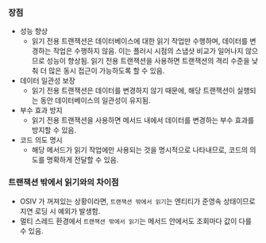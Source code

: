 ### 장점
- 성능 향상
    - 읽기 전용 트랜잭션은 데이터베이스에 대한 읽기 작업만 수행하며, 데이터를 변경하는 작업은 수행하지 않음. 이는 플러시 시점의 스냅샷 비교가 일어나지 않으므로 성능이 향상됨. 읽기 전용 트랜잭션을 사용하면 트랜잭션의 격리 수준을 낮춰 더 많은 동시 접근이 가능하도록 할 수 있음.
- 데이터 일관성 보장
    - 읽기 전용 트랜잭션은 데이터를 변경하지 않기 때문에, 해당 트랜잭션이 실행되는 동안 데이터베이스의 일관성이 유지됨.
- 부수 효과 방지
    - 읽기 전용 트랜잭션을 사용하면 메서드 내에서 데이터를 변경하는 부수 효과를 방지할 수 있음.
- 코드 의도 명시
    - 해당 메서드가 읽기 작업에만 사용되는 것을 명시적으로 나타내므로, 코드의 의도를 명확하게 전달할 수 있음.

### 트랜잭션 밖에서 읽기와의 차이점
- OSIV 가 꺼져있는 상황이라면, `트랜잭션 밖에서 읽기`는 엔티티가 준영속 상태이므로 지연 로딩 시 예외가 발생함.
- 멀티 스레드 환경에서 `트랜잭션 밖에서 읽기`는 메서드 안에서도 조회마다 값이 다를 수 있음.
